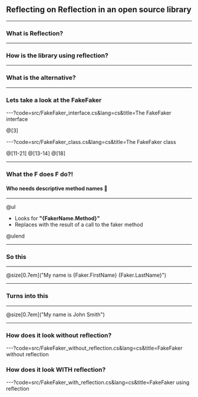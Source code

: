 ## Reflecting on Reflection in an open source library

---

### What is Reflection?

---

### How is the library using reflection?

---

### What is the alternative?

---

### Lets take a look at the FakeFaker

---?code=src/FakeFaker_interface.cs&lang=cs&title=The FakeFaker interface

@[3]

---?code=src/FakeFaker_class.cs&lang=cs&title=The FakeFaker class

@[11-21]
@[13-14]
@[18]

---

### What the F does F do?!
#### Who needs descriptive method names :eyes:

---

@ul

- Looks for **"{FakerName.Method}"**
- Replaces with the result of a call to the faker method

@ulend

---

### So this

---

@size[0.7em]("My name is {Faker.FirstName} {Faker.LastName}")

---

### Turns into this

---

@size[0.7em]("My name is John Smith")

---

### How does it look without reflection?

---?code=src/FakeFaker_without_reflection.cs&lang=cs&title=FakeFaker without reflection

### How does it look WITH reflection?

---?code=src/FakeFaker_with_reflection.cs&lang=cs&title=FakeFaker using reflection
